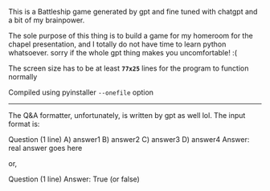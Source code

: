 This is a Battleship game generated by gpt and fine tuned with chatgpt and a bit of my brainpower.

The sole purpose of this thing is to build a game for my homeroom for the chapel presentation, and I totally do not have time to learn python whatsoever.
sorry if the whole gpt thing makes you uncomfortable! :(


The screen size has to be at least **`77x25`** lines for the program to function normally

Compiled using pyinstaller `--onefile` option



---
The Q&A formatter, unfortunately, is written by gpt as well lol.
The input format is:

Question (1 line)
A) answer1
B) answer2
C) answer3
D) answer4
Answer: real answer goes here

or,

Question (1 line)
Answer: True (or false)
